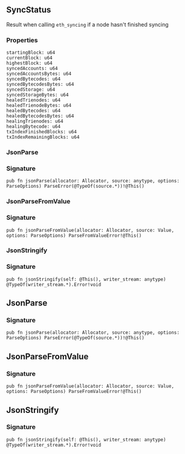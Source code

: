## SyncStatus

Result when calling `eth_syncing` if a node hasn't finished syncing

### Properties

```zig
startingBlock: u64
currentBlock: u64
highestBlock: u64
syncedAccounts: u64
syncedAccountsBytes: u64
syncedBytecodes: u64
syncedBytecodesBytes: u64
syncedStorage: u64
syncedStorageBytes: u64
healedTrienodes: u64
healedTrienodeBytes: u64
healedBytecodes: u64
healedBytecodesBytes: u64
healingTrienodes: u64
healingBytecode: u64
txIndexFinishedBlocks: u64
txIndexRemainingBlocks: u64
```

### JsonParse
### Signature

```zig
pub fn jsonParse(allocator: Allocator, source: anytype, options: ParseOptions) ParseError(@TypeOf(source.*))!@This()
```

### JsonParseFromValue
### Signature

```zig
pub fn jsonParseFromValue(allocator: Allocator, source: Value, options: ParseOptions) ParseFromValueError!@This()
```

### JsonStringify
### Signature

```zig
pub fn jsonStringify(self: @This(), writer_stream: anytype) @TypeOf(writer_stream.*).Error!void
```

## JsonParse
### Signature

```zig
pub fn jsonParse(allocator: Allocator, source: anytype, options: ParseOptions) ParseError(@TypeOf(source.*))!@This()
```

## JsonParseFromValue
### Signature

```zig
pub fn jsonParseFromValue(allocator: Allocator, source: Value, options: ParseOptions) ParseFromValueError!@This()
```

## JsonStringify
### Signature

```zig
pub fn jsonStringify(self: @This(), writer_stream: anytype) @TypeOf(writer_stream.*).Error!void
```


